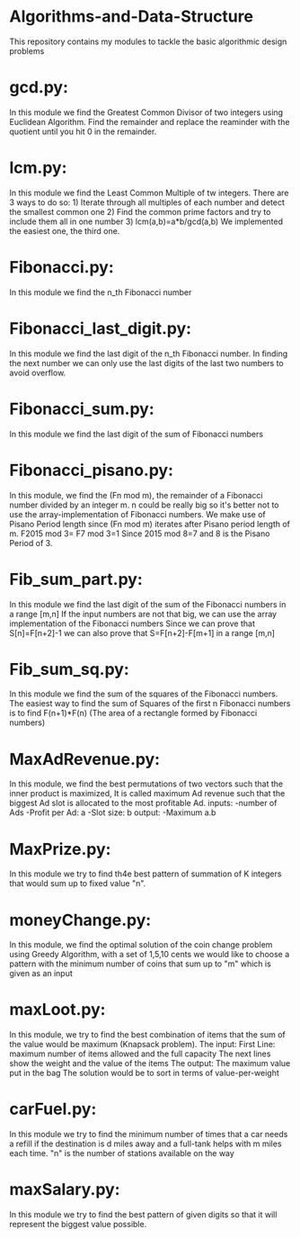 # Algorithms-and-Data-Structure
This repository contains my modules to tackle the basic algorithmic design problems 

# gcd.py:
In this module we find the Greatest Common Divisor of two integers using Euclidean
Algorithm. Find the remainder and replace the reaminder with the quotient until 
you hit 0 in the remainder.  


# lcm.py:
In this module we find the Least Common Multiple of tw integers. 
There are 3 ways to do so:
    1) Iterate through all multiples of each number and detect the smallest common one
    2) Find the common prime factors and try to include them all in one number
    3) lcm(a,b)=a*b/gcd(a,b)
We implemented the easiest one, the third one.

# Fibonacci.py:
In this module we find the n_th Fibonacci number

# Fibonacci_last_digit.py:
In this module we find the last digit of the n_th Fibonacci number. 
In finding the next number we can only use the last digits of the
last two numbers to avoid overflow.

# Fibonacci_sum.py:
In this module we find the last digit of the sum of Fibonacci numbers

# Fibonacci_pisano.py:
In this module, we find the (Fn mod m), the remainder of a Fibonacci number divided 
by an integer m. n could be really big so it's better not to use the array-implementation 
of Fibonacci numbers. We make use of Pisano Period length since (Fn mod m)
iterates after Pisano period length of m.
F2015 mod 3= F7 mod 3=1 
Since 2015 mod 8=7 and 8 is the Pisano Period of 3.

# Fib_sum_part.py:
In this module we find the last digit of the sum of the Fibonacci numbers in a range [m,n]
If the input numbers are not that big, we can use the array implementation of the Fibonacci numbers
Since we can prove that S[n]=F[n+2]-1 we can also prove that S=F[n+2]-F[m+1] in a range [m,n]


# Fib_sum_sq.py:
In this module we find the sum of the squares of the Fibonacci numbers.
The easiest way to find the sum of Squares of the first n Fibonacci numbers is
to find F(n+1)*F(n) (The area of a rectangle formed by Fibonacci numbers)


# MaxAdRevenue.py:
In this module, we find the best permutations of two vectors such that the inner
product is maximized, It is called maximum Ad revenue such that the biggest Ad slot
is allocated to the most profitable Ad.
inputs:
    -number of Ads
    -Profit per Ad: a
    -Slot size: b
output:
    -Maximum a.b 
    
# MaxPrize.py:
In this module we try to find th4e best pattern of summation of K 
integers that would sum up to fixed value "n".

# moneyChange.py:
In this module, we find the optimal solution of the coin change problem using
Greedy Algorithm, with a set of 1,5,10 cents we would like to choose a pattern
with the minimum number of coins that sum up to "m" which is given as an input

# maxLoot.py:
In this module, we try to find the best combination of items that 
the sum of the value would be maximum (Knapsack problem).
The input: First Line: maximum number of items allowed and the full capacity
The next lines show the weight and the value of the items
The output: The maximum value put in the bag
The solution would be to sort in terms of value-per-weight

# carFuel.py:
In this module we try to find the minimum number of times that a car needs a
refill if the destination is d miles away and a full-tank helps with m miles each time.
"n" is the number of stations available on the way 

# maxSalary.py:
In this module we try to find the best pattern of given digits so that it will 
represent the biggest value possible.

